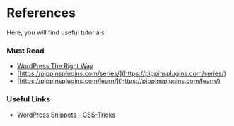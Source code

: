 # References

Here, you will find useful tutorials.

### Must Read

* [WordPress The Right Way](https://www.wptherightway.org/en/)
* [https://pippinsplugins.com/series/](https://pippinsplugins.com/series/)
* [https://pippinsplugins.com/learn/](https://pippinsplugins.com/learn/)

### Useful Links

* [WordPress Snippets - CSS-Tricks](https://css-tricks.com/snippets/wordpress/)



